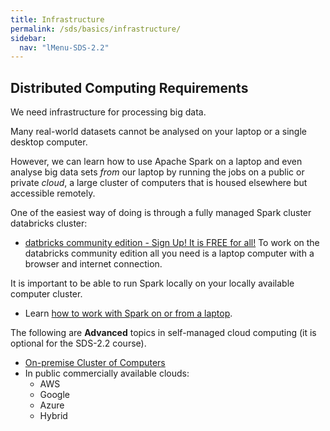 ```yaml
---
title: Infrastructure
permalink: /sds/basics/infrastructure/
sidebar:
  nav: "lMenu-SDS-2.2"
---
```


## Distributed Computing Requirements

We need infrastructure for processing big data. 

Many real-world datasets cannot be analysed on your laptop or a single desktop computer.

However, we can learn how to use Apache Spark on a laptop and even analyse big data sets *from* our laptop by running the jobs on a public or private *cloud*, a large cluster of computers that is housed elsewhere but accessible remotely. 

One of the easiest way of doing is through a fully managed Spark cluster databricks cluster:

* [datbricks community edition - Sign Up! It is FREE for all!](https://community.cloud.databricks.com/login.html)
To work on the databricks community edition all you need is a laptop computer with a browser and internet connection.
 
It is important to be able to run Spark locally on your locally available computer cluster.

* Learn [how to work with Spark on or from a laptop](/sds/basics/local/).

The following are **Advanced** topics in self-managed cloud computing (it is optional for the SDS-2.2 course).

* [On-premise Cluster of Computers](onpremise/)
* In public commercially available clouds: 
  * AWS
  * Google
  * Azure
  * Hybrid
